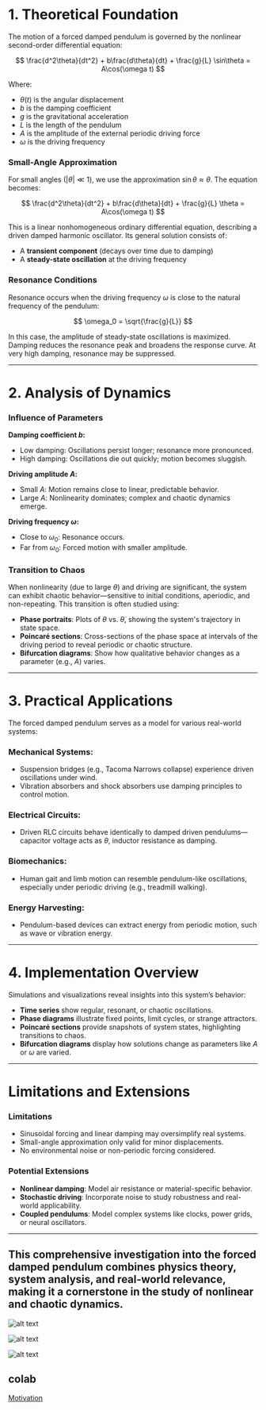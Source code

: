# 1. Theoretical Foundation

The motion of a forced damped pendulum is governed by the nonlinear second-order differential equation:

$$
\frac{d^2\theta}{dt^2} + b\frac{d\theta}{dt} + \frac{g}{L} \sin\theta = A\cos(\omega t)
$$

Where:

- $\theta(t)$ is the angular displacement  
- $b$ is the damping coefficient  
- $g$ is the gravitational acceleration  
- $L$ is the length of the pendulum  
- $A$ is the amplitude of the external periodic driving force  
- $\omega$ is the driving frequency

### Small-Angle Approximation

For small angles ($|\theta| \ll 1$), we use the approximation $\sin\theta \approx \theta$. The equation becomes:

$$
\frac{d^2\theta}{dt^2} + b\frac{d\theta}{dt} + \frac{g}{L} \theta = A\cos(\omega t)
$$

This is a linear nonhomogeneous ordinary differential equation, describing a driven damped harmonic oscillator. Its general solution consists of:

- A **transient component** (decays over time due to damping)
- A **steady-state oscillation** at the driving frequency

### Resonance Conditions

Resonance occurs when the driving frequency $\omega$ is close to the natural frequency of the pendulum:

$$
\omega_0 = \sqrt{\frac{g}{L}}
$$

In this case, the amplitude of steady-state oscillations is maximized. Damping reduces the resonance peak and broadens the response curve. At very high damping, resonance may be suppressed.

---

# 2. Analysis of Dynamics

### Influence of Parameters

**Damping coefficient $b$:**

- Low damping: Oscillations persist longer; resonance more pronounced.  
- High damping: Oscillations die out quickly; motion becomes sluggish.  

**Driving amplitude $A$:**

- Small $A$: Motion remains close to linear, predictable behavior.  
- Large $A$: Nonlinearity dominates; complex and chaotic dynamics emerge.  

**Driving frequency $\omega$:**

- Close to $\omega_0$: Resonance occurs.  
- Far from $\omega_0$: Forced motion with smaller amplitude.

### Transition to Chaos

When nonlinearity (due to large $\theta$) and driving are significant, the system can exhibit chaotic behavior—sensitive to initial conditions, aperiodic, and non-repeating. This transition is often studied using:

- **Phase portraits**: Plots of $\theta$ vs. $\dot{\theta}$, showing the system's trajectory in state space.  
- **Poincaré sections**: Cross-sections of the phase space at intervals of the driving period to reveal periodic or chaotic structure.  
- **Bifurcation diagrams**: Show how qualitative behavior changes as a parameter (e.g., $A$) varies.

---

# 3. Practical Applications

The forced damped pendulum serves as a model for various real-world systems:

### Mechanical Systems:

- Suspension bridges (e.g., Tacoma Narrows collapse) experience driven oscillations under wind.  
- Vibration absorbers and shock absorbers use damping principles to control motion.  

### Electrical Circuits:

- Driven RLC circuits behave identically to damped driven pendulums—capacitor voltage acts as $\theta$, inductor resistance as damping.  

### Biomechanics:

- Human gait and limb motion can resemble pendulum-like oscillations, especially under periodic driving (e.g., treadmill walking).  

### Energy Harvesting:

- Pendulum-based devices can extract energy from periodic motion, such as wave or vibration energy.

---

# 4. Implementation Overview

Simulations and visualizations reveal insights into this system’s behavior:

- **Time series** show regular, resonant, or chaotic oscillations.  
- **Phase diagrams** illustrate fixed points, limit cycles, or strange attractors.  
- **Poincaré sections** provide snapshots of system states, highlighting transitions to chaos.  
- **Bifurcation diagrams** display how solutions change as parameters like $A$ or $\omega$ are varied.

---

# Limitations and Extensions

### Limitations

- Sinusoidal forcing and linear damping may oversimplify real systems.  
- Small-angle approximation only valid for minor displacements.  
- No environmental noise or non-periodic forcing considered.  

### Potential Extensions

- **Nonlinear damping**: Model air resistance or material-specific behavior.  
- **Stochastic driving**: Incorporate noise to study robustness and real-world applicability.  
- **Coupled pendulums**: Model complex systems like clocks, power grids, or neural oscillators.  

---

This comprehensive investigation into the forced damped pendulum combines physics theory, system analysis, and real-world relevance, making it a cornerstone in the study of nonlinear and chaotic dynamics.
---

![alt text](image-12.png)

![alt text](image-13.png)

![alt text](image-14.png)

## colab
[Motivation](https://colab.research.google.com/drive/1tOsqqqLCLQMFXDHNqSEFWyfXFb0DowOj?usp=sharing)